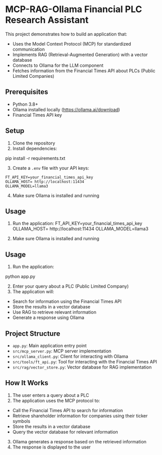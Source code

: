 # MCP-RAG-Ollama Financial PLC Research Assistant

This project demonstrates how to build an application that:

- Uses the Model Context Protocol (MCP) for standardized communication
- Implements RAG (Retrieval-Augmented Generation) with a vector database
- Connects to Ollama for the LLM component
- Fetches information from the Financial Times API about PLCs (Public Limited Companies)

## Prerequisites

- Python 3.8+
- Ollama installed locally (https://ollama.ai/download)
- Financial Times API key

## Setup

1. Clone the repository
2. Install dependencies:

pip install -r requirements.txt

3. Create a `.env` file with your API keys:
```
FT_API_KEY=your_financial_times_api_key
OLLAMA_HOST= http://localhost:11434 
OLLAMA_MODEL=llama3
```
4. Make sure Ollama is installed and running

## Usage

1. Run the application:
   FT_API_KEY=your_financial_times_api_key
   OLLAMA_HOST= http://localhost:11434 OLLAMA_MODEL=llama3

2. Make sure Ollama is installed and running

## Usage

1. Run the application:

python app.py

2. Enter your query about a PLC (Public Limited Company)
3. The application will:

- Search for information using the Financial Times API
- Store the results in a vector database
- Use RAG to retrieve relevant information
- Generate a response using Ollama

## Project Structure

- `app.py`: Main application entry point
- `src/mcp_server.py`: MCP server implementation
- `src/ollama_client.py`: Client for interacting with Ollama
- `src/tools/ft_api.py`: Tool for interacting with the Financial Times API
- `src/rag/vector_store.py`: Vector database for RAG implementation

## How It Works

1. The user enters a query about a PLC
2. The application uses the MCP protocol to:

- Call the Financial Times API to search for information
- Retrieve shareholder information for companies using their ticker symbols
- Store the results in a vector database
- Query the vector database for relevant information

3. Ollama generates a response based on the retrieved information
4. The response is displayed to the user
